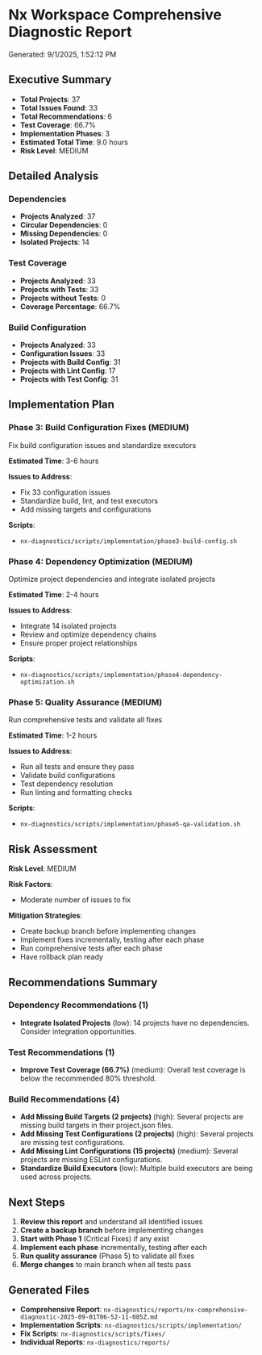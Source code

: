 # Nx Workspace Comprehensive Diagnostic Report

Generated: 9/1/2025, 1:52:12 PM

## Executive Summary

- **Total Projects**: 37
- **Total Issues Found**: 33
- **Total Recommendations**: 6
- **Test Coverage**: 66.7%
- **Implementation Phases**: 3
- **Estimated Total Time**: 9.0 hours
- **Risk Level**: MEDIUM

## Detailed Analysis

### Dependencies

- **Projects Analyzed**: 37
- **Circular Dependencies**: 0
- **Missing Dependencies**: 0
- **Isolated Projects**: 14

### Test Coverage

- **Projects Analyzed**: 33
- **Projects with Tests**: 33
- **Projects without Tests**: 0
- **Coverage Percentage**: 66.7%

### Build Configuration

- **Projects Analyzed**: 33
- **Configuration Issues**: 33
- **Projects with Build Config**: 31
- **Projects with Lint Config**: 17
- **Projects with Test Config**: 31

## Implementation Plan

### Phase 3: Build Configuration Fixes (MEDIUM)

Fix build configuration issues and standardize executors

**Estimated Time**: 3-6 hours

**Issues to Address**:

- Fix 33 configuration issues
- Standardize build, lint, and test executors
- Add missing targets and configurations

**Scripts**:

- `nx-diagnostics/scripts/implementation/phase3-build-config.sh`

### Phase 4: Dependency Optimization (MEDIUM)

Optimize project dependencies and integrate isolated projects

**Estimated Time**: 2-4 hours

**Issues to Address**:

- Integrate 14 isolated projects
- Review and optimize dependency chains
- Ensure proper project relationships

**Scripts**:

- `nx-diagnostics/scripts/implementation/phase4-dependency-optimization.sh`

### Phase 5: Quality Assurance (MEDIUM)

Run comprehensive tests and validate all fixes

**Estimated Time**: 1-2 hours

**Issues to Address**:

- Run all tests and ensure they pass
- Validate build configurations
- Test dependency resolution
- Run linting and formatting checks

**Scripts**:

- `nx-diagnostics/scripts/implementation/phase5-qa-validation.sh`

## Risk Assessment

**Risk Level**: MEDIUM

**Risk Factors**:

- Moderate number of issues to fix

**Mitigation Strategies**:

- Create backup branch before implementing changes
- Implement fixes incrementally, testing after each phase
- Run comprehensive tests after each phase
- Have rollback plan ready

## Recommendations Summary

### Dependency Recommendations (1)

- **Integrate Isolated Projects** (low): 14 projects have no dependencies. Consider integration opportunities.

### Test Recommendations (1)

- **Improve Test Coverage (66.7%)** (medium): Overall test coverage is below the recommended 80% threshold.

### Build Recommendations (4)

- **Add Missing Build Targets (2 projects)** (high): Several projects are missing build targets in their project.json files.
- **Add Missing Test Configurations (2 projects)** (high): Several projects are missing test configurations.
- **Add Missing Lint Configurations (15 projects)** (medium): Several projects are missing ESLint configurations.
- **Standardize Build Executors** (low): Multiple build executors are being used across projects.

## Next Steps

1. **Review this report** and understand all identified issues
2. **Create a backup branch** before implementing changes
3. **Start with Phase 1** (Critical Fixes) if any exist
4. **Implement each phase** incrementally, testing after each
5. **Run quality assurance** (Phase 5) to validate all fixes
6. **Merge changes** to main branch when all tests pass

## Generated Files

- **Comprehensive Report**: `nx-diagnostics/reports/nx-comprehensive-diagnostic-2025-09-01T06-52-11-085Z.md`
- **Implementation Scripts**: `nx-diagnostics/scripts/implementation/`
- **Fix Scripts**: `nx-diagnostics/scripts/fixes/`
- **Individual Reports**: `nx-diagnostics/reports/`


